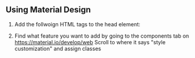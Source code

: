 ## Using Material Design

 1. Add the follwoign HTML tags to the head element:
>  <link href="https://unpkg.com/material-components-web@latest/dist/material-components-web.min.css" rel="stylesheet">
>  <script src="https://unpkg.com/material-components-web@latest/dist/material-components-web.min.js"></script>
>   <link rel="stylesheet" href="https://fonts.googleapis.com/icon?family=Material+Icons">

2. Find what feature you want to add by going to the components tab on https://material.io/develop/web
   Scroll to where it says "style customization" and assign classes

